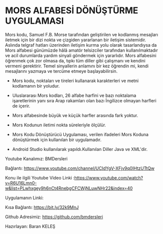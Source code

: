 # MORS ALFABESİ DÖNÜŞTÜRME UYGULAMASI

Mors kodu, Samuel F.B. Morse tarafından geliştirilen ve kodlanmış mesajları iletmek için bir dizi nokta ve çizgiden yararlanan bir iletişim sistemidir. Aslında telgraf hatları üzerinden iletişim kurma yolu olarak tasarlandıysa da Mors alfabesi günümüzde hâlâ amatör telsizciler tarafından kullanılmaktadır ve acil durumlarda yardım sinyali göndermek için yararlıdır. Mors alfabesini öğrenmek çok zor olmasa da, tıpkı tüm diller gibi çalışmanı ve kendini vermeni gerektirir. Temel sinyallerin anlamını bir kez öğrendin mi, kendi mesajlarını yazmaya ve tercüme etmeye başlayabilirsin.

- Mors kodu, noktaları ve tireleri kullanarak karakterleri ve metni kodlamanın bir yoludur.

- Uluslararası Mors kodları, 26 alfabe harfini ve bazı noktalama işaretlerinin yanı sıra Arap rakamları olan bazı İngilizce olmayan harfleri de içerir.

- Mors alfabesinde büyük ve küçük harfler arasında fark yoktur.

- Mors Kodunun iletimi nokta süreleriyle ölçülür.

- Mors Kodu Dönüştürücü Uygulaması, verilen ifadeleri Mors Koduna dönüştürmek için kullanılan bir uygulamadır.

- Android Studio kullanılarak yapıldı.Kullanılan Diller Java ve XML'dir.

Youtube Kanalımız: BMDersleri

Bağlantı: https://www.youtube.com/channel/UCIdYgV-XFjv9q0IHtzUTtQw

Konu ile ilgili Youtube Video Linki :https://www.youtube.com/watch?v=R6U16Lmn0-w&list=PLwhxgey9h6nCt4RnebgCFCWjNLuwNHr22&index=40

Uygulamanın Linki:

Kısa Bağlantı: https://bit.ly/32k9MnJ

Github Adresimiz: https://github.com/bmdersleri

Hazırlayan: Baran KELEŞ
